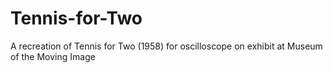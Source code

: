 # Tennis-for-Two
A recreation of Tennis for Two (1958) for oscilloscope on exhibit at Museum of the Moving Image
